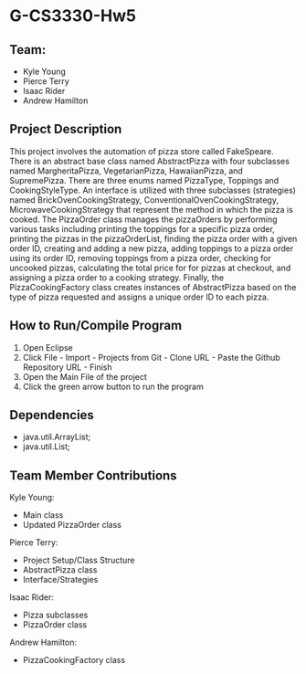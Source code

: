 # G-CS3330-Hw5

## Team:
- Kyle Young
- Pierce Terry
- Isaac Rider
- Andrew Hamilton

## Project Description
This project involves the automation of pizza store called FakeSpeare. There is an abstract base class named AbstractPizza with four subclasses named MargheritaPizza, VegetarianPizza, HawaiianPizza, and SupremePizza. There are three enums named PizzaType, Toppings and CookingStyleType. An interface is utilized with three subclasses (strategies) named BrickOvenCookingStrategy, ConventionalOvenCookingStrategy, MicrowaveCookingStrategy that represent the method in which the pizza is cooked. The PizzaOrder class manages the pizzaOrders by performing various tasks including printing the toppings for a specific pizza order, printing the pizzas in the pizzaOrderList, finding the pizza order with a given order ID, creating and adding a new pizza, adding toppings to a pizza order using its order ID, removing toppings from a pizza order, checking for uncooked pizzas, calculating the total price for for pizzas at checkout, and assigning a pizza order to a cooking strategy. Finally, the PizzaCookingFactory class creates instances of AbstractPizza based on the type of pizza requested and assigns a unique order ID to each pizza.
        

## How to Run/Compile Program
1. Open Eclipse
2. Click File - Import - Projects from Git - Clone URL - Paste the Github Repository URL - Finish
3. Open the Main File of the project
4. Click the green arrow button to run the program

## Dependencies
- java.util.ArrayList;
- java.util.List;

## Team Member Contributions
Kyle Young: 
- Main class
- Updated PizzaOrder class

Pierce Terry:
 - Project Setup/Class Structure
 - AbstractPizza class
 - Interface/Strategies

Isaac Rider: 
- Pizza subclasses
- PizzaOrder class

Andrew Hamilton: 
- PizzaCookingFactory class
